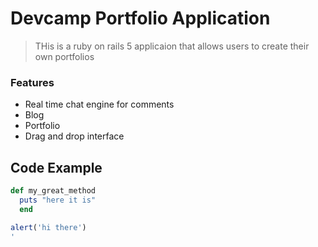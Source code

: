# Devcamp Portfolio Application

> THis is a ruby on rails 5 applicaion that allows users to create their own portfolios

### Features

- Real time chat engine for comments
- Blog
- Portfolio
- Drag and drop interface

## Code Example

```ruby
def my_great_method
  puts "here it is"
  end
  ```
  
  ```javascript
  alert('hi there')
'
